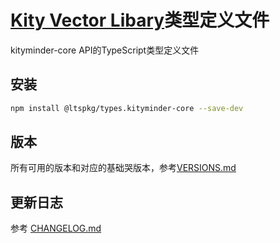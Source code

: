 # [Kity Vector Libary](https://github.com/fex-team/kityminder-core)类型定义文件

kityminder-core API的TypeScript类型定义文件

## 安装

```bash
npm install @ltspkg/types.kityminder-core --save-dev
```

## 版本
所有可用的版本和对应的基础哭版本，参考[VERSIONS.md](./VERSIONS.md)

## 更新日志
参考 [CHANGELOG.md](./CHANGELOG.md)

